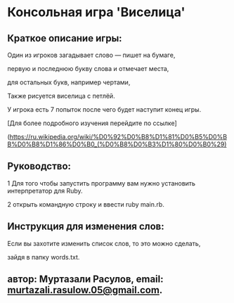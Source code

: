# Консольная игра 'Виселица' 

## Краткое описание игры:

Один из игроков загадывает слово — пишет на бумаге,

первую и последнюю букву слова и отмечает места,

для остальных букв, например чертами,

Также рисуется виселица с петлёй.

У игрока есть 7 попыток после чего будет наступит конец игры.

[Для более подробного изучения перейдите по ссылке]

(https://ru.wikipedia.org/wiki/%D0%92%D0%B8%D1%81%D0%B5%D0%BB%D0%B8%D1%86%D0%B0_(%D0%B8%D0%B3%D1%80%D0%B0%29)

## Руководство:

1 Для того чтобы запустить программу вам нужно установить интерпретатор для Ruby.

2 открыть командную строку и ввести ruby main.rb.

## Инструкция для изменения слов:

Если вы захотите изменить список слов, то это можно сделать,

зайдя в папку words.txt.

## автор: Муртазали Расулов, email: murtazali.rasulow.05@gmail.com.

